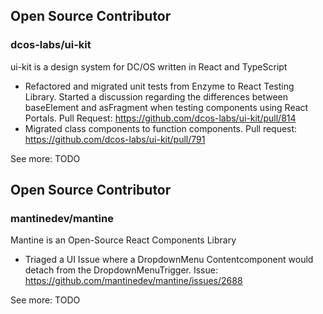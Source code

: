 ## Open Source Contributor

### dcos-labs/ui-kit

ui-kit is a design system for DC/OS written in React and TypeScript

- Refactored and migrated unit tests from Enzyme to React Testing Library.
  Started a discussion regarding the differences between baseElement and
  asFragment when testing components using React Portals.
  Pull Request: https://github.com/dcos-labs/ui-kit/pull/814
- Migrated class components to function components.
  Pull request: https://github.com/dcos-labs/ui-kit/pull/791

See more: TODO

## Open Source Contributor

### mantinedev/mantine

Mantine is an Open-Source React Components Library

- Triaged a UI Issue where a DropdownMenu Contentcomponent would
  detach from the DropdownMenuTrigger.
  Issue: https://github.com/mantinedev/mantine/issues/2688

See more: TODO

